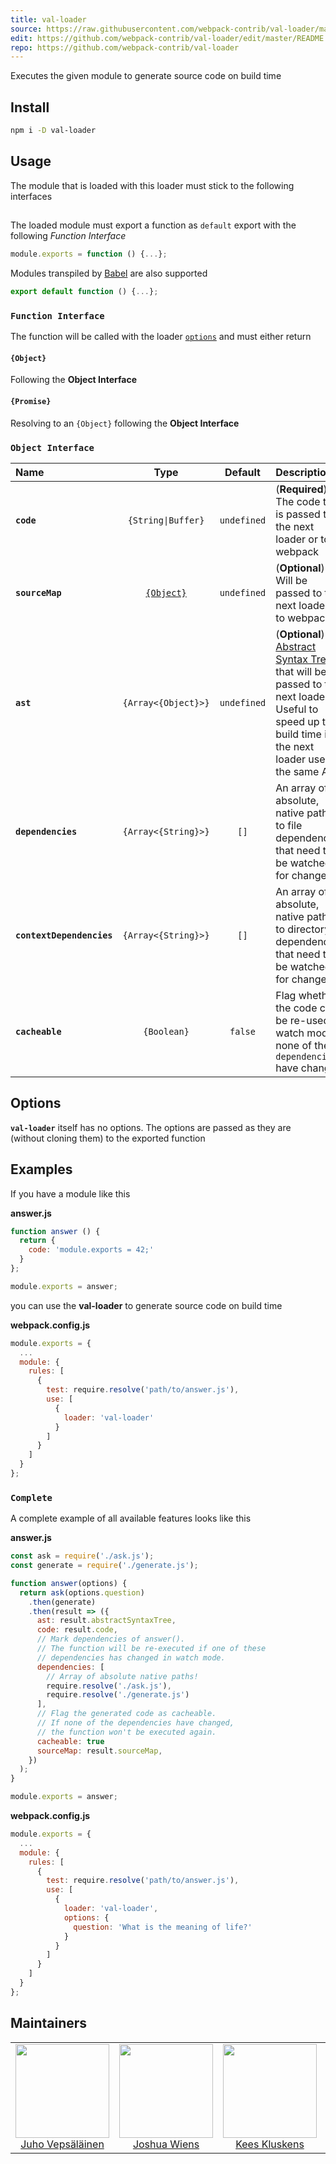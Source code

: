 ```yaml
---
title: val-loader
source: https://raw.githubusercontent.com/webpack-contrib/val-loader/master/README.md
edit: https://github.com/webpack-contrib/val-loader/edit/master/README.md
repo: https://github.com/webpack-contrib/val-loader
---
```

Executes the given module to generate source code on build time

## Install

```bash
npm i -D val-loader
```

## Usage

The module that is loaded with this loader must stick to the following interfaces

##

The loaded module must export a function as `default` export with the following *Function Interface*

```js
module.exports = function () {...};
```

Modules transpiled by [Babel](https://babeljs.io/) are also supported

```js
export default function () {...};
```

### `Function Interface`

The function will be called with the loader [`options`](https://webpack.js.org/configuration/module/#useentry) and must either return

#### `{Object}`

Following the **Object Interface**

#### `{Promise}`

Resolving to an `{Object}` following the **Object Interface**

### `Object Interface`

|Name|Type|Default|Description|
|:---|:--:|:-----:|:----------|
|**`code`**|`{String\|Buffer}`|`undefined`|(**Required**) The code that is passed to the next loader or to webpack|
|**`sourceMap`**| [`{Object}`](https://docs.google.com/document/d/1U1RGAehQwRypUTovF1KRlpiOFze0b-_2gc6fAH0KY0k/edit)|`undefined`|(**Optional**) Will be passed to the next loader or to webpack|
|**`ast`**|`{Array<{Object}>}`|`undefined`|(**Optional**) An [Abstract Syntax Tree](https://en.wikipedia.org/wiki/Abstract_syntax_tree) that will be passed to the next loader. Useful to speed up the build time if the next loader uses the same AST|
|**`dependencies`**|`{Array<{String}>}`|`[]`|An array of absolute, native paths to file dependencies that need to be watched for changes|
|**`contextDependencies`**| `{Array<{String}>}` |`[]`| An array of absolute, native paths to directory dependencies that need to be watched for changes|
|**`cacheable`**|`{Boolean}`|`false`|Flag whether the code can be re-used in watch mode if none of the `dependencies` have changed|

## Options

**`val-loader`** itself has no options. The options are passed as they are (without cloning them) to the exported function

## Examples

If you have a module like this

**answer.js**
```js
function answer () {
  return {
    code: 'module.exports = 42;'
  }
};

module.exports = answer;
```

you can use the **val-loader** to generate source code on build time

**webpack.config.js**
```js
module.exports = {
  ...
  module: {
    rules: [
      {
        test: require.resolve('path/to/answer.js'),
        use: [
          {
            loader: 'val-loader'
          }
        ]
      }
    ]
  }
};
```

### `Complete`

A complete example of all available features looks like this

**answer.js**
```js
const ask = require('./ask.js');
const generate = require('./generate.js');

function answer(options) {
  return ask(options.question)
    .then(generate)
    .then(result => ({
      ast: result.abstractSyntaxTree,
      code: result.code,
      // Mark dependencies of answer().
      // The function will be re-executed if one of these
      // dependencies has changed in watch mode.
      dependencies: [
        // Array of absolute native paths!
        require.resolve('./ask.js'),
        require.resolve('./generate.js')
      ],
      // Flag the generated code as cacheable.
      // If none of the dependencies have changed,
      // the function won't be executed again.
      cacheable: true
      sourceMap: result.sourceMap,
    })
  );
}

module.exports = answer;
```

**webpack.config.js**
```js
module.exports = {
  ...
  module: {
    rules: [
      {
        test: require.resolve('path/to/answer.js'),
        use: [
          {
            loader: 'val-loader',
            options: {
              question: 'What is the meaning of life?'
            }
          }
        ]
      }
    ]
  }
};
```

## Maintainers

<table>
  <tbody>
    <tr>
      <td align="center">
        <img width="150" height="150"
        src="https://avatars3.githubusercontent.com/u/166921?v=3&s=150">
        </br>
        <a href="https://github.com/bebraw">Juho Vepsäläinen</a>
      </td>
      <td align="center">
        <img width="150" height="150"
        src="https://avatars2.githubusercontent.com/u/8420490?v=3&s=150">
        </br>
        <a href="https://github.com/d3viant0ne">Joshua Wiens</a>
      </td>
      <td align="center">
        <img width="150" height="150"
        src="https://avatars3.githubusercontent.com/u/533616?v=3&s=150">
        </br>
        <a href="https://github.com/SpaceK33z">Kees Kluskens</a>
      </td>
      <td align="center">
        <img width="150" height="150"
        src="https://avatars3.githubusercontent.com/u/781746?v=3&s=150">
        </br>
        <a href="https://github.com/jhnns">Johannes Ewald</a>
      </td>
    </tr>
  <tbody>
</table>


[npm]: https://img.shields.io/npm/v/val-loader.svg
[npm-url]: https://npmjs.com/package/val-loader

[node]: https://img.shields.io/node/v/val-loader.svg
[node-url]: https://nodejs.org

[deps]: https://david-dm.org/webpack-contrib/val-loader.svg
[deps-url]: https://david-dm.org/webpack-contrib/val-loader

[travis]: http://img.shields.io/travis/webpack-contrib/val-loader.svg
[travis-url]: https://travis-ci.org/webpack-contrib/val-loader

[appveyor]: https://ci.appveyor.com/api/projects/status/github/webpack-contrib/val-loader?svg=true
[appveyor-url]: https://ci.appveyor.com/project/jhnns/val-loader/branch/master

[cover]: https://codecov.io/gh/webpack-contrib/val-loader/branch/master/graph/badge.svg
[cover-url]: https://codecov.io/gh/webpack-contrib/val-loader

[chat]: https://badges.gitter.im/webpack-contrib/webpack.svg
[chat-url]: https://gitter.im/webpack-contrib/webpack
